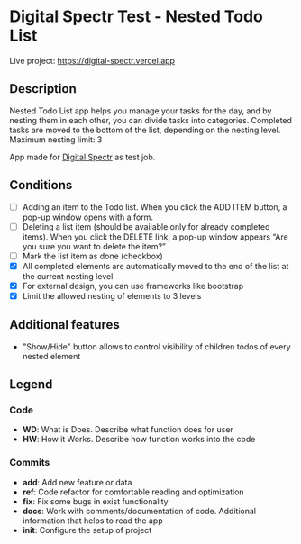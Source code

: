 # Digital Spectr Test - Nested Todo List

Live project: https://digital-spectr.vercel.app

## Description

Nested Todo List app helps you manage your tasks for the day, and by nesting them in each other, you can divide tasks into categories. Completed tasks are moved to the bottom of the list, depending on the nesting level.
Maximum nesting limit: 3

App made for [Digital Spectr](https://digital-spectr.ru/) as test job.

## Conditions

- [ ] Adding an item to the Todo list. When you click the ADD ITEM button, a pop-up window opens with a form.
- [ ] Deleting a list item (should be available only for already completed items). When you click the DELETE link, a pop-up window appears “Are you sure you want to delete the item?”
- [ ] Mark the list item as done (checkbox)
- [x] All completed elements are automatically moved to the end of the list at the current nesting level
- [x] For external design, you can use frameworks like bootstrap
- [x] Limit the allowed nesting of elements to 3 levels

## Additional features

- "Show/Hide" button allows to control visibility of children todos of every nested element

## Legend

### Code

- **WD**: What is Does. Describe what function does for user
- **HW**: How it Works. Describe how function works into the code

### Commits

- **add**: Add new feature or data
- **ref**: Code refactor for comfortable reading and optimization
- **fix**: Fix some bugs in exist functionality
- **docs**: Work with comments/documentation of code. Additional information that helps to read the app
- **init**: Configure the setup of project
